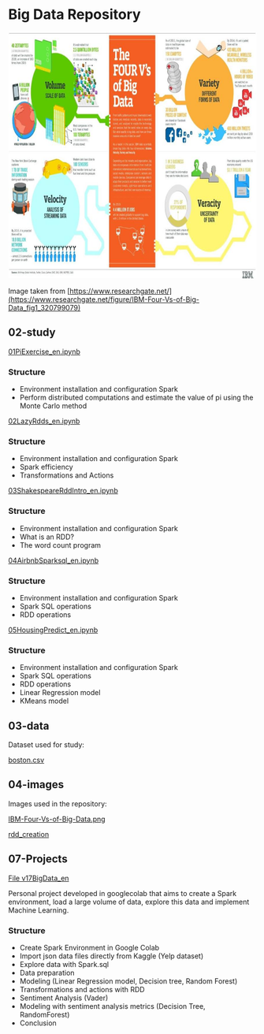 # Big Data Repository

<img src="https://raw.githubusercontent.com/E-man85/Big-Data/main/04-images/IBM-Four-Vs-of-Big-Data.png" width="800" height="500">

Image taken from [https://www.researchgate.net/](https://www.researchgate.net/figure/IBM-Four-Vs-of-Big-Data_fig1_320799079)

## 02-study

[01PiExercise_en.ipynb](https://github.com/E-man85/Big-Data/blob/main/02-study/01PiExercise_en.ipynb)

### Structure

- Environment installation and configuration Spark
- Perform distributed computations and estimate the value of pi using the Monte Carlo method

[02LazyRdds_en.ipynb](https://github.com/E-man85/Big-Data/blob/main/02-study/02LazyRdds_en.ipynb)

### Structure

- Environment installation and configuration Spark
- Spark efficiency
- Transformations and Actions

[03ShakespeareRddIntro_en.ipynb](https://github.com/E-man85/Big-Data/blob/main/02-study/03ShakespeareRddIntro_en.ipynb)

### Structure

- Environment installation and configuration Spark
- What is an RDD?
- The word count program

[04AirbnbSparksql_en.ipynb](https://github.com/E-man85/Big-Data/blob/main/02-study/04AirbnbSparksql_en.ipynb)

### Structure

- Environment installation and configuration Spark
- Spark SQL operations
- RDD operations

[05HousingPredict_en.ipynb](https://github.com/E-man85/Big-Data/blob/main/02-study/05HousingPredict_en.ipynb)

### Structure

- Environment installation and configuration Spark
- Spark SQL operations
- RDD operations
- Linear Regression model
- KMeans model

## 03-data

Dataset used for study:

[boston.csv](https://raw.githubusercontent.com/E-man85/Big-Data/main/03-data/boston.csv)

## 04-images

Images used in the repository:

[IBM-Four-Vs-of-Big-Data.png](https://raw.githubusercontent.com/E-man85/Big-Data/main/04-images/IBM-Four-Vs-of-Big-Data.png)

[rdd_creation](https://raw.githubusercontent.com/E-man85/Big-Data/main/04-images/rdd_creation.png)

## 07-Projects

[File v17BigData_en](https://github.com/E-man85/Big-Data/blob/main/07-projects/v17BigData_en.ipynb)

Personal project developed in googlecolab that aims to create a Spark environment, load a large volume of data, explore this data and implement Machine Learning.

### Structure

- Create Spark Environment in Google Colab
- Import json data files directly from Kaggle (Yelp dataset)
- Explore data with Spark.sql
- Data preparation
- Modeling (Linear Regression model, Decision tree, Random Forest)
- Transformations and actions with RDD
- Sentiment Analysis (Vader)
- Modeling with sentiment analysis metrics (Decision Tree, RandomForest)
- Conclusion